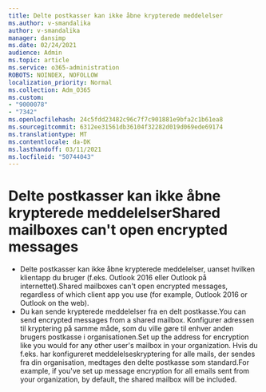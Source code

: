 ```yaml
---
title: Delte postkasser kan ikke åbne krypterede meddelelser
ms.author: v-smandalika
author: v-smandalika
manager: dansimp
ms.date: 02/24/2021
audience: Admin
ms.topic: article
ms.service: o365-administration
ROBOTS: NOINDEX, NOFOLLOW
localization_priority: Normal
ms.collection: Adm_O365
ms.custom:
- "9000078"
- "7342"
ms.openlocfilehash: 24c5fdd23482c96c7f7c901881e9bfa2c1b61ea8
ms.sourcegitcommit: 6312ee31561db36104f32282d019d069ede69174
ms.translationtype: MT
ms.contentlocale: da-DK
ms.lasthandoff: 03/11/2021
ms.locfileid: "50744043"
---
```

# <a name="shared-mailboxes-cant-open-encrypted-messages"></a><span data-ttu-id="06d4e-102">Delte postkasser kan ikke åbne krypterede meddelelser</span><span class="sxs-lookup"><span data-stu-id="06d4e-102">Shared mailboxes can't open encrypted messages</span></span>

- <span data-ttu-id="06d4e-103">Delte postkasser kan ikke åbne krypterede meddelelser, uanset hvilken klientapp du bruger (f.eks. Outlook 2016 eller Outlook på internettet).</span><span class="sxs-lookup"><span data-stu-id="06d4e-103">Shared mailboxes can't open encrypted messages, regardless of which client app you use (for example, Outlook 2016 or Outlook on the web).</span></span>
- <span data-ttu-id="06d4e-104">Du kan sende krypterede meddelelser fra en delt postkasse.</span><span class="sxs-lookup"><span data-stu-id="06d4e-104">You can send encrypted messages from a shared mailbox.</span></span> <span data-ttu-id="06d4e-105">Konfigurer adressen til kryptering på samme måde, som du ville gøre til enhver anden brugers postkasse i organisationen.</span><span class="sxs-lookup"><span data-stu-id="06d4e-105">Set up the address for encryption like you would for any other user's mailbox in your organization.</span></span> <span data-ttu-id="06d4e-106">Hvis du f.eks. har konfigureret meddelelseskryptering for alle mails, der sendes fra din organisation, medtages den delte postkasse som standard.</span><span class="sxs-lookup"><span data-stu-id="06d4e-106">For example, if you've set up message encryption for all emails sent from your organization, by default, the shared mailbox will be included.</span></span>

